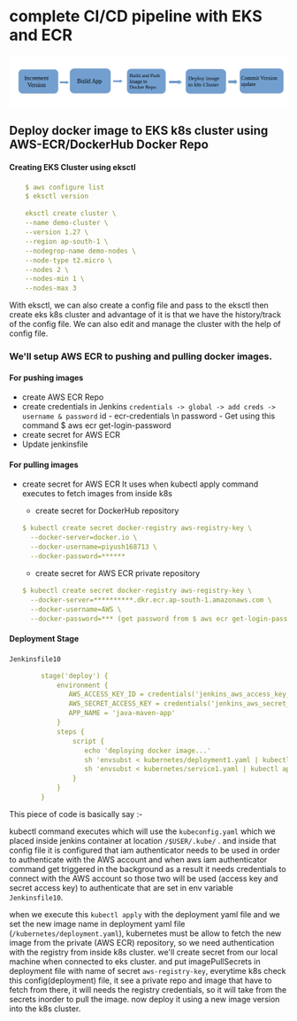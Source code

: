 # complete CI/CD pipeline with EKS and ECR

<img src="images/flow-chart.png" alt="k8s" style="vertical-align:top;">

## Deploy docker image to EKS k8s cluster using AWS-ECR/DockerHub Docker Repo

#### Creating EKS Cluster using eksctl
```yaml
    $ aws configure list
    $ eksctl version
```

```yaml
    eksctl create cluster \
    --name demo-cluster \
    --version 1.27 \
    --region ap-south-1 \
    --nodegrop-name demo-nodes \
    --node-type t2.micro \
    --nodes 2 \
    --nodes-min 1 \
    --nodes-max 3
```

With eksctl, we can also create a config file and pass to the eksctl then create eks k8s cluster
and advantage of it is that we have the history/track of the config file. We can also edit and manage
the cluster with the help of config file.


### We'll setup AWS ECR to pushing and pulling docker images.

#### For pushing images
- create AWS ECR Repo
- create credentials in Jenkins
        ```credentials -> global -> add creds -> username & password```
        id - ecr-credentials \n
        password - Get using this command $ aws ecr get-login-password
- create secret for AWS ECR
- Update jenkinsfile

#### For pulling images
- create secret for AWS ECR
    It uses when kubectl apply command executes to fetch images from inside k8s

    - create secret for DockerHub repository
    ```yaml
    $ kubectl create secret docker-registry aws-registry-key \
      --docker-server=docker.io \
      --docker-username=piyush168713 \
      --docker-password=******
    ```

    - create secret for AWS ECR private repository
    ```yaml
    $ kubectl create secret docker-registry aws-registry-key \
      --docker-server=**********.dkr.ecr.ap-south-1.amazonaws.com \
      --docker-username=AWS \
      --docker-password=*** (get password from $ aws ecr get-login-password)
    ```

#### Deployment Stage

```Jenkinsfile10```
```yaml
        stage('deploy') {
            environment {
               AWS_ACCESS_KEY_ID = credentials('jenkins_aws_access_key_id')
               AWS_SECRET_ACCESS_KEY = credentials('jenkins_aws_secret_access_key')
               APP_NAME = 'java-maven-app'
            }
            steps {
                script {
                   echo 'deploying docker image...'
                   sh 'envsubst < kubernetes/deployment1.yaml | kubectl apply -f -'
                   sh 'envsubst < kubernetes/service1.yaml | kubectl apply -f -'
                }
            }
        }
```

This piece of code is basically say :-

kubectl command executes which will use the ```kubeconfig.yaml``` which we placed inside jenkins container
at location ```/$USER/.kube/``` .
and inside that config file it is configured that iam authenticator needs to be used in order to authenticate with the AWS account
and when aws iam authenticator command get triggered in the background as a result it needs credentials to connect with the AWS account
so those two will be used (access key and secret access key) to authenticate that are set in env variable ```Jenkinsfile10```.

when we execute this ```kubectl apply``` with the deployment yaml file and we set the new image name in deployment yaml file
(```/kubernetes/deployment.yaml```), 
kubernetes must be allow to fetch the new image from the private (AWS ECR) repository, so we need authentication with the registry 
from inside k8s cluster.
we'll create secret from our local machine when connected to eks cluster.
and put imagePullSecrets in deployment file with name of secret ```aws-registry-key```, everytime k8s check this config(deployment) file, 
it see a private repo and image that have to fetch from there, it will needs the registry credentials, so it will take from the secrets inorder to pull the image. now deploy it using a new image version into the k8s cluster. 